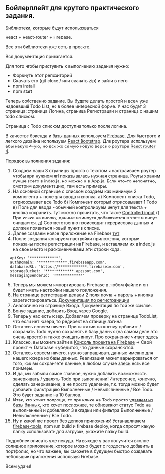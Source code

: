 ## Бойлерплейт для крутого практического задания.

Библиотеки, которые будут использоваться

React + React-router + Firebase.

Все эти библиотеки уже есть в проекте.

Вся документация прилагается.

Для того чтобы приступить к выполнению задания нужно:
- Форкнуть этот репозиторий
- Скачать его (git clone / или скачать zip) и зайти в него
- npm install
- npm start

Теперь собственно задание. Вы будете делать простой и всем уже надоевший Todo List, но в более интересной форме.
У нас будет 3 страница: страница Логина, страница Регистрации и страница с нашим todo списком.

Страница с Todo списком доступна только после логина.

В качестве бэкенда и базы данных используем <a href="https://firebase.google.com/docs/web/setup">Firebase</a>.
Для быстрого и легкого дизайна используем <a href="react-bootstrap.github.io">React Bootstrap</a>.
Для роутера используем абы какую 4-ую, но все же самую новую версию роутера <a href="https://reacttraining.com/react-router/">React router 4</a>.

Порядок выполнения задания:

1) Создаем наши 3 страницы просто с текстом и настраиваем роутер чтобы при нужном url показывалась нужная страница. Роуты храним лучше всего в index.js, но можно и в App.js. Если что-то непонятно, смотрим документацию, там есть примеры.
2) На основной странице с списком создаем как минимум 2 компонента + поле для ввода и кнопка.
а) Компонент списка Todo, отрисосывает все Todo
б) Компонент который отрисовывает 1 Todo
в) Поле для ввода - обычный контролируем инпут для текста + кнопка сохранить. Тут можно прочитать, что такое <a href="https://facebook.github.io/react/docs/forms.html#controlled-components">Controlled input</a>
г) При клике на кнопку, данные из инпута добавляются в state и инпут очищается.
д) Соответственно происходит перерисовка данных и должен появиться новый пункт в списке.
3) Далее создаем новое приложение на Firebase <a href="https://console.firebase.google.com/">тут</a>
4) После создания копируем настройки приложения, которые показаны после регистрации на Firebase, и вставляем их в index.js на свое место и раскоменчиваем эти строки кода.
```
  apiKey: '*************',
  authDomain: '*************.firebaseapp.com',
  databaseURL: 'https://*************.firebaseio.com',
  storageBucket: '*************.appspot.com',
  messagingSenderId: '*************'
```
5) Теперь мы можем импортировать Firebase в любом файле и он будет иметь настройки нашего приложения.
6) На странице регистрации делаем 2 поля почта + пароль + кнопка зарегистрироваться. <a href="https://firebase.google.com/docs/auth/web/password-auth">Документация по регистраниции</a> 
7) Аналогично на странице Входа. Документация по той же ссылке.
8) Бонус задание, добавить Вход через Google.
9) Теперь у нас есть юзер. Добавляем проверку на странице TodoList, что если нет юзера, то редирект на станицу логина
10) Осталось совсем ничего. При нажатии на кнопку добавить / сохранить Todo нужно сохранять в базу данных (на самом деле это очень просто) и также очищать инпут. Про сохранение читает <a href="https://firebase.google.com/docs/database/web/read-and-write">здесь</a>
11) Классно, вы можете зайти в <a href="firebase.google.com/console/">Консоль проекта на Firebase</a> -> Свой проект -> Database и убедится, что данные сохраняются.
12) Осталось совсем ничего, нужно запрашивать данные именно для нашего юзера из базы данных. Реализация может варьироваться от того, как вы сохраняете данные, в любом случае <a href="https://firebase.google.com/docs/database/web/read-and-write">здесь</a> есть все примеры.
13) И да, мы забыли самое главное, нужно добавить возможность зачеркивать / удалять Todo при выполнении! Интереснее, конечно, сделать зачеркивание, а не просто удаление, т.к. тогда можно будет добавить фильтрацию Выполненные / Невыполненные / Все Todo. Это будет задание на 10 баллов.
14) Итак, кто хочет попроще, то при клике на Todo просто <a href="https://firebase.google.com/docs/database/web/read-and-write#delete_data">удаляем из базы банных</a>, кто хочет посложнее, те обновляют статус Todo на выполненный и добавляют 3 вкладки или фильтра Выполненные / Невыполненные / Все Todo.
15) Ну и какой же проект без деплоя приложения! Устанавливаем <a href="https://www.npmjs.com/package/firebase-tools">firebase-tools</a>, npm run build и firebase deploy, когда спросят какую папку использовать для загрузки, укажите папку build.

Подробнее описать уже некуда. На выходе у вас получится вполне солидное приложение, которое можно будет с гордостью добавить в портфолио, но что важнее, вы сможете в будущем быстро создавать небольшие приложения используя Firebase.

Всем удачи!

